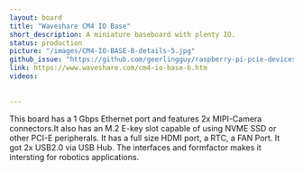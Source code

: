 ```yaml
---
layout: board
title: "Waveshare CM4 IO Base"
short_description: A miniature baseboard with plenty IO.
status: production
picture: "/images/CM4-IO-BASE-B-details-5.jpg"
github_issue: "https://github.com/geerlingguy/raspberry-pi-pcie-devices/issues/110"
link: https://www.waveshare.com/cm4-io-base-b.htm
videos:
  
  
---
```

This board has a 1 Gbps Ethernet port and features 2x MIPI-Camera connectors.It also has an M.2 E-key slot capable of using NVME SSD or other PCI-E peripherals. It has a full size HDMI port, a RTC, a FAN Port. It got 2x USB2.0 via USB Hub. The interfaces and formfactor makes it intersting for robotics applications.